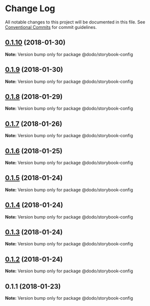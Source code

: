 # Change Log

All notable changes to this project will be documented in this file.
See [Conventional Commits](https://conventionalcommits.org) for commit guidelines.

<a name="0.1.10"></a>
## [0.1.10](https://bitbucket.isobaraustralia.com/scm/~adrian.bonnici/dodo-packages-monorepo/compare/@dodo/storybook-config@0.1.9...@dodo/storybook-config@0.1.10) (2018-01-30)




**Note:** Version bump only for package @dodo/storybook-config

<a name="0.1.9"></a>
## [0.1.9](https://bitbucket.isobaraustralia.com/scm/~adrian.bonnici/dodo-packages-monorepo/compare/@dodo/storybook-config@0.1.8...@dodo/storybook-config@0.1.9) (2018-01-30)




**Note:** Version bump only for package @dodo/storybook-config

<a name="0.1.8"></a>
## [0.1.8](https://bitbucket.isobaraustralia.com/scm/~adrian.bonnici/dodo-packages-monorepo/compare/@dodo/storybook-config@0.1.7...@dodo/storybook-config@0.1.8) (2018-01-29)




**Note:** Version bump only for package @dodo/storybook-config

<a name="0.1.7"></a>
## [0.1.7](https://bitbucket.isobaraustralia.com/scm/~adrian.bonnici/dodo-packages-monorepo/compare/@dodo/storybook-config@0.1.6...@dodo/storybook-config@0.1.7) (2018-01-26)




**Note:** Version bump only for package @dodo/storybook-config

<a name="0.1.6"></a>
## [0.1.6](/compare/@dodo/storybook-config@0.1.5...@dodo/storybook-config@0.1.6) (2018-01-25)




**Note:** Version bump only for package @dodo/storybook-config

<a name="0.1.5"></a>
## [0.1.5](/compare/@dodo/storybook-config@0.1.4...@dodo/storybook-config@0.1.5) (2018-01-24)




**Note:** Version bump only for package @dodo/storybook-config

<a name="0.1.4"></a>
## [0.1.4](/compare/@dodo/storybook-config@0.1.3...@dodo/storybook-config@0.1.4) (2018-01-24)




**Note:** Version bump only for package @dodo/storybook-config

<a name="0.1.3"></a>
## [0.1.3](/compare/@dodo/storybook-config@0.1.2...@dodo/storybook-config@0.1.3) (2018-01-24)




**Note:** Version bump only for package @dodo/storybook-config

<a name="0.1.2"></a>
## [0.1.2](/compare/@dodo/storybook-config@0.1.1...@dodo/storybook-config@0.1.2) (2018-01-24)




**Note:** Version bump only for package @dodo/storybook-config

<a name="0.1.1"></a>
## 0.1.1 (2018-01-23)




**Note:** Version bump only for package @dodo/storybook-config
